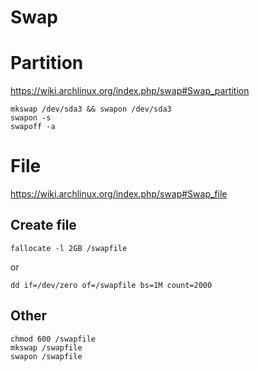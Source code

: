 <!-- -*- coding: utf-8-unix; -*-
     Danil Kutkevich's reference cards <http://kutkevich.org/rc>.
     Copyright (C) 2007, 2008, 2009, 2010 Danil Kutkevich <danil@kutkevich.org>

     This reference cards is licensed under the Creative Commons
     Attribution-Share Alike 3.0 Unported License. To view a copy of this
     license, see the COPYING file or visit
     <http://creativecommons.org/licenses/by-sa/3.0/> or send a letter to
     Creative Commons, 171 Second Street, Suite 300, San Francisco,
     California, 94105, USA. -->

Swap
====

Partition
=========

<https://wiki.archlinux.org/index.php/swap#Swap_partition>

    mkswap /dev/sda3 && swapon /dev/sda3
    swapon -s
    swapoff -a

File
====

<https://wiki.archlinux.org/index.php/swap#Swap_file>

Create file
-----------

    fallocate -l 2GB /swapfile

or

    dd if=/dev/zero of=/swapfile bs=1M count=2000

Other
-----

    chmod 600 /swapfile
    mkswap /swapfile
    swapon /swapfile
